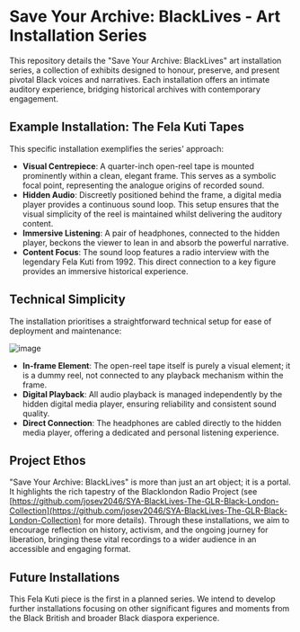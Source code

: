 # Save Your Archive: BlackLives - Art Installation Series

This repository details the "Save Your Archive: BlackLives" art installation series, a collection of exhibits designed to honour, preserve, and present pivotal Black voices and narratives. Each installation offers an intimate auditory experience, bridging historical archives with contemporary engagement.

## Example Installation: The Fela Kuti Tapes

This specific installation exemplifies the series' approach:

* **Visual Centrepiece**: A quarter-inch open-reel tape is mounted prominently within a clean, elegant frame. This serves as a symbolic focal point, representing the analogue origins of recorded sound.
* **Hidden Audio**: Discreetly positioned behind the frame, a digital media player provides a continuous sound loop. This setup ensures that the visual simplicity of the reel is maintained whilst delivering the auditory content.
* **Immersive Listening**: A pair of headphones, connected to the hidden player, beckons the viewer to lean in and absorb the powerful narrative.
* **Content Focus**: The sound loop features a radio interview with the legendary Fela Kuti from 1992. This direct connection to a key figure provides an immersive historical experience.

## Technical Simplicity

The installation prioritises a straightforward technical setup for ease of deployment and maintenance:

![image](https://github.com/user-attachments/assets/6a2bfcc5-5d58-42b7-908e-66cd09c246aa)


* **In-frame Element**: The open-reel tape itself is purely a visual element; it is a dummy reel, not connected to any playback mechanism within the frame.
* **Digital Playback**: All audio playback is managed independently by the hidden digital media player, ensuring reliability and consistent sound quality.
* **Direct Connection**: The headphones are cabled directly to the hidden media player, offering a dedicated and personal listening experience.

## Project Ethos

"Save Your Archive: BlackLives" is more than just an art object; it is a portal. It highlights the rich tapestry of the Blacklondon Radio Project (see [https://github.com/josev2046/SYA-BlackLives-The-GLR-Black-London-Collection](https://github.com/josev2046/SYA-BlackLives-The-GLR-Black-London-Collection) for more details). Through these installations, we aim to encourage reflection on history, activism, and the ongoing journey for liberation, bringing these vital recordings to a wider audience in an accessible and engaging format.

## Future Installations

This Fela Kuti piece is the first in a planned series. We intend to develop further installations focusing on other significant figures and moments from the Black British and broader Black diaspora experience.
